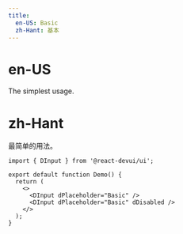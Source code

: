 ```yaml
---
title:
  en-US: Basic
  zh-Hant: 基本
---
```


# en-US

The simplest usage.

# zh-Hant

最简单的用法。

```tsx
import { DInput } from '@react-devui/ui';

export default function Demo() {
  return (
    <>
      <DInput dPlaceholder="Basic" />
      <DInput dPlaceholder="Basic" dDisabled />
    </>
  );
}
```
